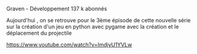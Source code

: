 
Graven - Développement
137 k abonnés

Aujourd'hui , on se retrouve pour le 3ème épisode de cette nouvelle série sur la création d'un jeu en python avec pygame avec la création et le déplacement du projectile

https://www.youtube.com/watch?v=lmdjyU1YVLw
